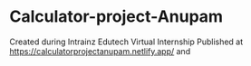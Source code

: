 # Calculator-project-Anupam
Created during Intrainz Edutech Virtual Internship
Published at https://calculatorprojectanupam.netlify.app/ and 
